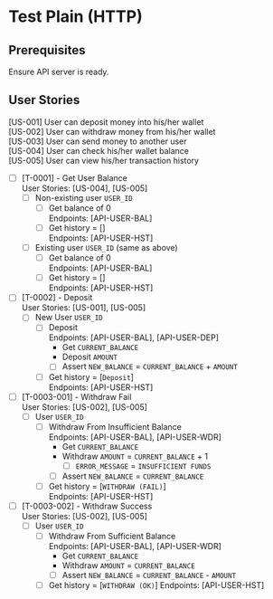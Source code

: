 # Test Plain (HTTP)

## Prerequisites

Ensure API server is ready.

## User Stories

[US-001] User can deposit money into his/her wallet\
[US-002] User can withdraw money from his/her wallet\
[US-003] User can send money to another user\
[US-004] User can check his/her wallet balance\
[US-005] User can view his/her transaction history

- [ ] [T-0001] - Get User Balance\
  User Stories: [US-004], [US-005]
    - [ ] Non-existing user `USER_ID`
        - [ ] Get balance of 0\
          Endpoints: [API-USER-BAL]
        - [ ] Get history = []\
          Endpoints: [API-USER-HST]
    - [ ] Existing user `USER_ID` (same as above)
        - [ ] Get balance of 0\
          Endpoints: [API-USER-BAL]
        - [ ] Get history = []\
          Endpoints: [API-USER-HST]

- [ ] [T-0002] - Deposit\
  User Stories: [US-001], [US-005]
    - [ ] New User `USER_ID`
        - [ ] Deposit\
          Endpoints: [API-USER-BAL], [API-USER-DEP]
            - Get `CURRENT_BALANCE`
            - Deposit `AMOUNT`
            - [ ] Assert `NEW_BALANCE` = `CURRENT_BALANCE` + `AMOUNT`
        - [ ] Get history = [`Deposit`]\
          Endpoints: [API-USER-HST]

- [ ] [T-0003-001] - Withdraw Fail \
  User Stories: [US-002], [US-005]
    - [ ] User `USER_ID`
        - [ ] Withdraw From Insufficient Balance \
          Endpoints: [API-USER-BAL], [API-USER-WDR]
            - Get `CURRENT_BALANCE`
            - Withdraw `AMOUNT` = `CURRENT_BALANCE` + 1
                - [ ] `ERROR_MESSAGE` = `INSUFFICIENT FUNDS`
            - [ ] Assert `NEW_BALANCE` = `CURRENT_BALANCE`
        - [ ] Get history = [`WITHDRAW (FAIL)`]\
          Endpoints: [API-USER-HST]

- [ ] [T-0003-002] - Withdraw Success \
  User Stories: [US-002], [US-005]
    - [ ] User `USER_ID`
        - [ ] Withdraw From Sufficient Balance \
          Endpoints: [API-USER-BAL], [API-USER-WDR]
            - Get `CURRENT_BALANCE`
            - Withdraw `AMOUNT` = `CURRENT_BALANCE`
            - [ ] Assert `NEW_BALANCE` = `CURRENT_BALANCE` - `AMOUNT`
        - [ ] Get history = [`WITHDRAW (OK)`]
          Endpoints: [API-USER-HST]
